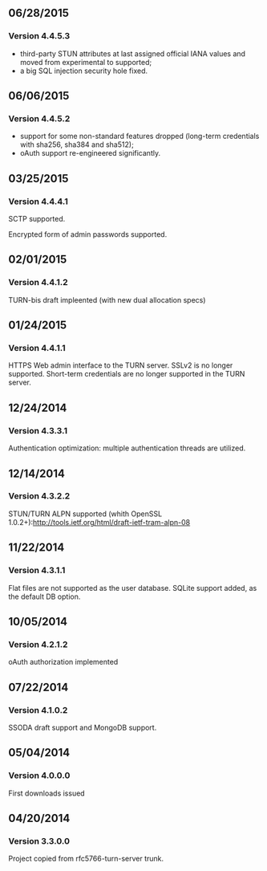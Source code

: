 ## 06/28/2015 ##
### Version 4.4.5.3 ###
  * third-party STUN attributes at last assigned official IANA values and moved from experimental to supported;
  * a big SQL injection security hole fixed.

## 06/06/2015 ##
### Version 4.4.5.2 ###

  * support for some non-standard features dropped (long-term credentials with sha256, sha384 and sha512);
  * oAuth support re-engineered significantly.

## 03/25/2015 ##
### Version 4.4.4.1 ###

SCTP supported.

Encrypted form of admin passwords supported.

## 02/01/2015 ##
### Version 4.4.1.2 ###

TURN-bis draft impleented (with new dual allocation specs)

## 01/24/2015 ##
### Version 4.4.1.1 ###

HTTPS Web admin interface to the TURN server.
SSLv2 is no longer supported.
Short-term credentials are no longer supported in the TURN server.

## 12/24/2014 ##
### Version 4.3.3.1 ###

Authentication optimization: multiple authentication threads are utilized.

## 12/14/2014 ##
### Version 4.3.2.2 ###

STUN/TURN ALPN supported (whith OpenSSL 1.0.2+):http://tools.ietf.org/html/draft-ietf-tram-alpn-08

## 11/22/2014 ##
### Version 4.3.1.1 ###

Flat files are not supported as the user database.
SQLite support added, as the default DB option.

## 10/05/2014 ##
### Version 4.2.1.2 ###

oAuth authorization implemented

## 07/22/2014 ##
### Version 4.1.0.2 ###

SSODA draft support and MongoDB support.

## 05/04/2014 ##
### Version 4.0.0.0 ###

First downloads issued

## 04/20/2014 ##
### Version 3.3.0.0 ###

Project copied from rfc5766-turn-server trunk.